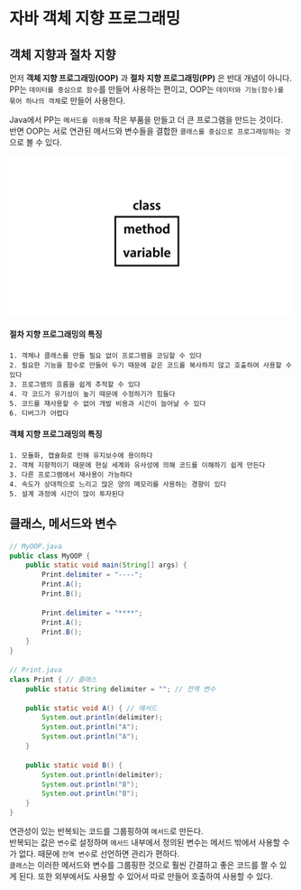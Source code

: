 # 자바 객체 지향 프로그래밍

## 객체 지향과 절차 지향

먼저 **객체 지향 프로그래밍(OOP)** 과 **절차 지향 프로그래밍(PP)** 은 반대 개념이 아니다.     
PP는 `데이터를 중심으로 함수`를 만들어 사용하는 편이고, OOP는 `데이터와 기능(함수)를 묶어 하나의 객체`로 만들어 사용한다.       

Java에서 PP는 `메서드를 이용해` 작은 부품을 만들고 더 큰 프로그램을 만드는 것이다.          
반면 OOP는 서로 연관된 메서드와 변수들을 결합한 `클래스를 중심으로 프로그래밍하는 것`으로 볼 수 있다.

![클래스](./images/java_oop_01.png)

#### 절차 지향 프로그래밍의 특징       
    1. 객체나 클래스를 만들 필요 없이 프로그램을 코딩할 수 있다     
    2. 필요한 기능을 함수로 만들어 두기 때문에 같은 코드를 복사하지 않고 호출하여 사용할 수 있다        
    3. 프로그램의 흐름을 쉽게 추적할 수 있다        
    4. 각 코드가 유기성이 높기 때문에 수정하기가 힘들다     
    5. 코드를 재사용할 수 없어 개발 비용과 시간이 늘어날 수 있다        
    6. 디버그가 어렵다      

#### 객체 지향 프로그래밍의 특징       
    1. 모듈화, 캡슐화로 인해 유지보수에 용이하다        
    2. 객체 지향적이기 때문에 현실 세계와 유사성에 의해 코드를 이해하기 쉽게 만든다     
    3. 다른 프로그램에서 재사용이 가능하다      
    4. 속도가 상대적으로 느리고 많은 양의 메모리를 사용하는 경향이 있다     
    5. 설계 과정에 시간이 많이 투자된다     


## 클래스, 메서드와 변수

```java
// MyOOP.java
public class MyOOP {
    public static void main(String[] args) {
        Print.delimiter = "----";
        Print.A();        
        Print.B();

        Print.delimiter = "****";
        Print.A();
        Print.B();
    }
}

// Print.java
class Print { // 클래스
    public static String delimiter = ""; // 전역 변수

    public static void A() { // 메서드
        System.out.println(delimiter);
        System.out.println("A");
        System.out.println("A");
    }

    public static void B() {
        System.out.println(delimiter);
        System.out.println("B");
        System.out.println("B");
    }
}

```

연관성이 있는 반복되는 코드를 그룹핑하여 `메서드`로 만든다.    
반복되는 값은 `변수`로 설정하며 `메서드` 내부에서 정의된 변수는 메서드 밖에서 사용할 수 가 없다. 때문에 `전역 변수`로 선언하면 관리가 편하다.   
`클래스`는 이러한 메서드와 변수를 그룹핑한 것으로 훨씬 간결하고 좋은 코드를 짤 수 있게 된다. 또한 외부에서도 사용할 수 있어서 따로 만들어 호출하여 사용할 수 있다.